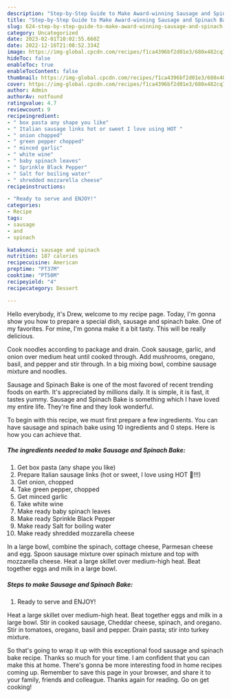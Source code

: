 ```yaml
---
description: "Step-by-Step Guide to Make Award-winning Sausage and Spinach Bake"
title: "Step-by-Step Guide to Make Award-winning Sausage and Spinach Bake"
slug: 624-step-by-step-guide-to-make-award-winning-sausage-and-spinach-bake
category: Uncategorized
date: 2023-02-01T10:02:55.660Z
date: 2022-12-16T21:08:52.334Z
image: https://img-global.cpcdn.com/recipes/f1ca4396bf2d01e3/680x482cq70/sausage-and-spinach-bake-recipe-main-photo.jpg
hideToc: false
enableToc: true
enableTocContent: false
thumbnail: https://img-global.cpcdn.com/recipes/f1ca4396bf2d01e3/680x482cq70/sausage-and-spinach-bake-recipe-main-photo.jpg
cover: https://img-global.cpcdn.com/recipes/f1ca4396bf2d01e3/680x482cq70/sausage-and-spinach-bake-recipe-main-photo.jpg
author: Admin
authorAv: notfound
ratingvalue: 4.7
reviewcount: 9
recipeingredient:
- " box pasta any shape you like"
- " Italian sausage links hot or sweet I love using HOT "
- " onion chopped"
- " green pepper chopped"
- " minced garlic"
- " white wine"
- " baby spinach leaves"
- " Sprinkle Black Pepper"
- " Salt for boiling water"
- " shredded mozzarella cheese"
recipeinstructions:

- "Ready to serve and ENJOY!"
categories:
- Recipe
tags:
- sausage
- and
- spinach

katakunci: sausage and spinach 
nutrition: 187 calories
recipecuisine: American
preptime: "PT37M"
cooktime: "PT50M"
recipeyield: "4"
recipecategory: Dessert

---
```



Hello everybody, it's Drew, welcome to my recipe page. Today, I'm gonna show you how to prepare a special dish, sausage and spinach bake. One of my favorites. For mine, I'm gonna make it a bit tasty. This will be really delicious.

Cook noodles according to package and drain. Cook sausage, garlic, and onion over medium heat until cooked through. Add mushrooms, oregano, basil, and pepper and stir through. In a big mixing bowl, combine sausage mixture and noodles.

Sausage and Spinach Bake is one of the most favored of recent trending foods on earth. It's appreciated by millions daily. It is simple, it is fast, it tastes yummy. Sausage and Spinach Bake is something which I have loved my entire life. They're fine and they look wonderful.


To begin with this recipe, we must first prepare a few ingredients. You can have sausage and spinach bake using 10 ingredients and 0 steps. Here is how you can achieve that.

<!--inarticleads1-->

##### The ingredients needed to make Sausage and Spinach Bake:

1. Get  box pasta (any shape you like)
1. Prepare  Italian sausage links (hot or sweet, I love using HOT 🥵!!!)
1. Get  onion, chopped
1. Take  green pepper, chopped
1. Get  minced garlic
1. Take  white wine
1. Make ready  baby spinach leaves
1. Make ready  Sprinkle Black Pepper
1. Make ready  Salt for boiling water
1. Make ready  shredded mozzarella cheese


In a large bowl, combine the spinach, cottage cheese, Parmesan cheese and egg. Spoon sausage mixture over spinach mixture and top with mozzarella cheese. Heat a large skillet over medium-high heat. Beat together eggs and milk in a large bowl. 

<!--inarticleads2-->

##### Steps to make Sausage and Spinach Bake:


1. Ready to serve and ENJOY!

Heat a large skillet over medium-high heat. Beat together eggs and milk in a large bowl. Stir in cooked sausage, Cheddar cheese, spinach, and oregano. Stir in tomatoes, oregano, basil and pepper. Drain pasta; stir into turkey mixture. 

So that's going to wrap it up with this exceptional food sausage and spinach bake recipe. Thanks so much for your time. I am confident that you can make this at home. There's gonna be more interesting food in home recipes coming up. Remember to save this page in your browser, and share it to your family, friends and colleague. Thanks again for reading. Go on get cooking!
